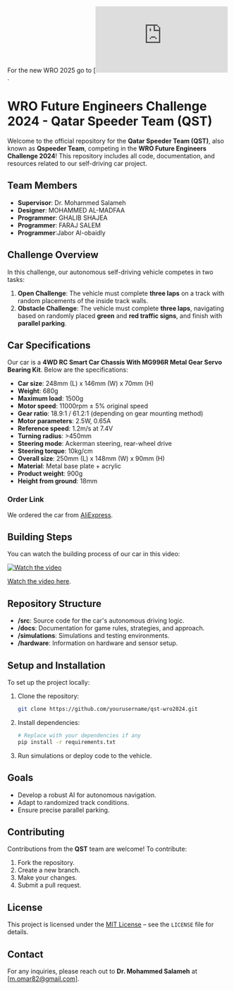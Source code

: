 For the new WRO 2025 go to [![WRO 2025](https://github.com/momar82/QSTSS_WRO2024/edit/main/README.md).


# WRO Future Engineers Challenge 2024 - Qatar Speeder Team (QST)

Welcome to the official repository for the **Qatar Speeder Team (QST)**, also known as **Qspeeder Team**, competing in the **WRO Future Engineers Challenge 2024**! This repository includes all code, documentation, and resources related to our self-driving car project.

## Team Members
- **Supervisor**: Dr. Mohammed Salameh
- **Designer**: MOHAMMED AL-MADFAA
- **Programmer**: GHALIB SHAJEA
- **Programmer**: FARAJ SALEM
- **Programmer**:Jabor Al-obaidly


## Challenge Overview
In this challenge, our autonomous self-driving vehicle competes in two tasks:

1. **Open Challenge**: The vehicle must complete **three laps** on a track with random placements of the inside track walls.
2. **Obstacle Challenge**: The vehicle must complete **three laps**, navigating based on randomly placed **green** and **red traffic signs**, and finish with **parallel parking**.

## Car Specifications
Our car is a **4WD RC Smart Car Chassis With MG996R Metal Gear Servo Bearing Kit**. Below are the specifications:

- **Car size**: 248mm (L) x 146mm (W) x 70mm (H)
- **Weight**: 680g
- **Maximum load**: 1500g
- **Motor speed**: 11000rpm ± 5% original speed
- **Gear ratio**: 18.9:1 / 61.2:1 (depending on gear mounting method)
- **Motor parameters**: 2.5W, 0.65A
- **Reference speed**: 1.2m/s at 7.4V
- **Turning radius**: >450mm
- **Steering mode**: Ackerman steering, rear-wheel drive
- **Steering torque**: 10kg/cm
- **Overall size**: 250mm (L) x 148mm (W) x 90mm (H)
- **Material**: Metal base plate + acrylic
- **Product weight**: 900g
- **Height from ground**: 18mm

### Order Link
We ordered the car from [AliExpress](https://www.aliexpress.com/item/32859666766.html?spm=a2g0o.productlist.main.27.39076c69UVcshN&algo_pvid=dce77b20-d8b2-41ae-a3a9-be5041f30d91&algo_exp_id=dce77b20-d8b2-41ae-a3a9-be5041f30d91-13&pdp_npi=4%40dis%21QAR%21155.51%21147.74%21%21%2141.21%2139.15%21%4021410f5a17260843242874151eb87d%2165344686276%21sea%21QA%21230620673%21X&curPageLogUid=BhqL5u56h21V&utparam-url=scene%3Asearch%7Cquery_from%3A).

## Building Steps
You can watch the building process of our car in this video:

[![Watch the video](https://img.youtube.com/vi/7046VVIshmE/0.jpg)](https://youtu.be/7046VVIshmE)

[Watch the video here](https://youtu.be/7046VVIshmE).

## Repository Structure
- **/src**: Source code for the car's autonomous driving logic.
- **/docs**: Documentation for game rules, strategies, and approach.
- **/simulations**: Simulations and testing environments.
- **/hardware**: Information on hardware and sensor setup.

## Setup and Installation
To set up the project locally:
1. Clone the repository:
    ```bash
    git clone https://github.com/yourusername/qst-wro2024.git
    ```
2. Install dependencies:
    ```bash
    # Replace with your dependencies if any
    pip install -r requirements.txt
    ```
3. Run simulations or deploy code to the vehicle.

## Goals
- Develop a robust AI for autonomous navigation.
- Adapt to randomized track conditions.
- Ensure precise parallel parking.

## Contributing
Contributions from the **QST** team are welcome! To contribute:
1. Fork the repository.
2. Create a new branch.
3. Make your changes.
4. Submit a pull request.

## License
This project is licensed under the [MIT License](LICENSE) – see the `LICENSE` file for details.

## Contact
For any inquiries, please reach out to **Dr. Mohammed Salameh** at [m.omar82@gmail.com].
